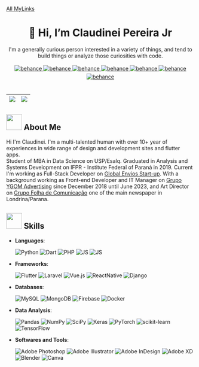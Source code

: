 <a href="https://linktr.ee/claudineijr/" target="_blank">All MyLinks</a>

# <div align="center">👋 Hi, I’m Claudinei Pereira Jr</div>

<div align="center">I'm a generally curious person interested in a variety of things, and tend to build things or analyze those curiosities with code.</div>
<br/>
<div align="center">
<a href="https://linktr.ee/claudineijr/" target="_blank">
<img src="https://img.shields.io/badge/linktree-%231de9b6.svg?&logo=linktree&logoColor=white" alt=behance style="margin-bottom: 5px;" />
</a>
<a href="https://linkedin.com/in/claupereirajr/" target="_blank">
<img src="https://img.shields.io/badge/LinkedIn-%230077B5.svg?logo=linkedin&logoColor=white" alt=behance style="margin-bottom: 5px;" />
</a>
<a href="https://discordapp.com/users/633352628595589121" target="_blank">
<img src="https://img.shields.io/badge/Discord-%237289DA.svg?logo=discord&logoColor=white" alt=behance style="margin-bottom: 5px;" />
</a>
<a href="https://instagram.com/clau.pereira.jr" target="_blank">
<img src="https://img.shields.io/badge/Instagram-%23E4405F.svg?logo=Instagram&logoColor=white" alt=behance style="margin-bottom: 5px;" />
</a>
<a href="https://instagram.com/claudineijr.dev" target="_blank">
<img src="https://img.shields.io/badge/Instagram-%23E4405F.svg?logo=Instagram&logoColor=white" alt=behance style="margin-bottom: 5px;" />
</a>
<a href="https://facebook.com/claudineijr.dev" target="_blank">
<img src="https://img.shields.io/badge/Facebook-%231877F2.svg?logo=Facebook&logoColor=white" alt=behance style="margin-bottom: 5px;" />
</a>
<a href="https://behance.net/claupereirajr" target="_blank">
<img src="https://img.shields.io/badge/Behance-1769ff?logo=behance&logoColor=white" alt=behance style="margin-bottom: 5px;" />
</a>
</div><br/>

| ![](https://github-readme-stats.vercel.app/api?username=claupereirajr&theme=tokyonight&hide_border=true&include_all_commits=true&count_private=false&hide=prs) | ![](https://github-readme-stats.vercel.app/api/top-langs/?username=claupereirajr&theme=tokyonight&hide_border=true&include_all_commits=false&count_private=false&layout=compact) |
| :-------------------------------------------------------------------------------------------------------------------------------------------------------------- | :------------------------------------------------------------------------------------------------------------------------------------------------------------------------------- |

## <img src="https://media4.giphy.com/media/hjZ3T2Eso1wJ8QWoCl/giphy.gif?cid=ecf05e47dj2dlrx3p4ayiy88ph5m3mq24pu6ry1qui40rqwq&rid=giphy.gif&ct=s" width="42" /> About Me

Hi I'm Claudinei. I'm a multi-talented human with over 10+ year of experiences in wide range of design and development sites and flutter apps.<br/>
Student of MBA in Data Science on USP/Esalq. Graduated in Analysis and Systems Development on IFPR - Institute Federal of Paraná in 2019.
Current I'm working as Full-Stack Developer on [Global Envios Start-up](https://globalenvios.com.br).
With a background working as Front-end Developer and IT Manager on [Grupo YGOM Advertising](https://grupoygom.com.br/) since December 2018 until June 2023,
and Art Director on [Grupo Folha de Comunicação](https://www.folhadelondrina.com.br/grupofolha) one of the main newspaper in Londrina/Parana.

## <img src="https://media2.giphy.com/media/QssGEmpkyEOhBCb7e1/giphy.gif?cid=ecf05e47a0n3gi1bfqntqmob8g9aid1oyj2wr3ds3mg700bl&rid=giphy.gif" width ="42" /> Skills

<p align="center">

- **Languages**:
  
  ![Python](https://img.shields.io/badge/python-%233670A0?style=for-the-badge&logo=python&logoColor=ffdd54) ![Dart](https://img.shields.io/badge/dart-%230175C2.svg?style=for-the-badge&logo=dart&logoColor=white) ![PHP](https://img.shields.io/badge/php-%23777BB4.svg?style=for-the-badge&logo=php&logoColor=white) ![JS](https://img.shields.io/badge/javascript-%23323330.svg?style=for-the-badge&logo=javascript&logoColor=%23F7DF1E) ![JS](https://img.shields.io/badge/typescript-%23007ACC.svg?style=for-the-badge&logo=typescript&logoColor=white)

- **Frameworks**:
  
  ![Flutter](https://img.shields.io/badge/Flutter-%2302569B.svg?style=for-the-badge&logo=Flutter&logoColor=white) ![Laravel](https://img.shields.io/badge/laravel-%23FF2D20.svg?style=for-the-badge&logo=laravel&logoColor=white) ![Vue.js](https://img.shields.io/badge/vuejs-%2335495e.svg?style=for-the-badge&logo=vuedotjs&logoColor=%234FC08D) ![ReactNative](https://img.shields.io/badge/react_native-%2320232a.svg?style=for-the-badge&logo=react&logoColor=%2361DAFB) ![Django](https://img.shields.io/badge/django-%23092E20?style=for-the-badge&logo=django&logoColor=%232ba977) 

- **Databases**:
  
  ![MySQL](https://img.shields.io/badge/mysql-%23007195.svg?style=for-the-badge&logo=mysql&logoColor=%23ffa518) ![MongoDB](https://img.shields.io/badge/MongoDB-%234ea94b.svg?style=for-the-badge&logo=mongodb&logoColor=white) ![Firebase](https://img.shields.io/badge/firebase-%23039BE5.svg?style=for-the-badge&logo=firebase) ![Docker](https://img.shields.io/badge/docker-%230db7ed.svg?style=for-the-badge&logo=docker&logoColor=white)

- **Data Analysis**:
  
  ![Pandas](https://img.shields.io/badge/pandas-%23150458.svg?style=for-the-badge&logo=pandas&logoColor=white) ![NumPy](https://img.shields.io/badge/numpy-%23013243.svg?style=for-the-badge&logo=numpy&logoColor=white) ![SciPy](https://img.shields.io/badge/SciPy-%230C55A5.svg?style=for-the-badge&logo=scipy&logoColor=%white) ![Keras](https://img.shields.io/badge/Keras-%23D00000.svg?style=for-the-badge&logo=Keras&logoColor=white) ![PyTorch](https://img.shields.io/badge/PyTorch-%23EE4C2C.svg?style=for-the-badge&logo=PyTorch&logoColor=white) ![scikit-learn](https://img.shields.io/badge/scikit--learn-%23F7931E.svg?style=for-the-badge&logo=scikit-learn&logoColor=white) ![TensorFlow](https://img.shields.io/badge/TensorFlow-%23FF6F00.svg?style=for-the-badge&logo=TensorFlow&logoColor=white)

- **Softwares and Tools**:
  
  ![Adobe Photoshop](https://img.shields.io/badge/adobephotoshop-%2331A8FF.svg?style=for-the-badge&logo=adobephotoshop&logoColor=white) ![Adobe Illustrator](https://img.shields.io/badge/adobeillustrator-%23FF9A00.svg?style=for-the-badge&logo=adobeillustrator&logoColor=white) ![Adobe InDesign](https://img.shields.io/badge/Adobe%20InDesign-49021F?style=for-the-badge&logo=adobeindesign&logoColor=white) ![Adobe XD](https://img.shields.io/badge/Adobe%20XD-470137?style=for-the-badge&logo=Adobe%20XD&logoColor=white) ![Blender](https://img.shields.io/badge/blender-%23F5792A.svg?style=for-the-badge&logo=blender&logoColor=white) ![Canva](https://img.shields.io/badge/Canva-%2300C4CC.svg?style=for-the-badge&logo=Canva&logoColor=white)
